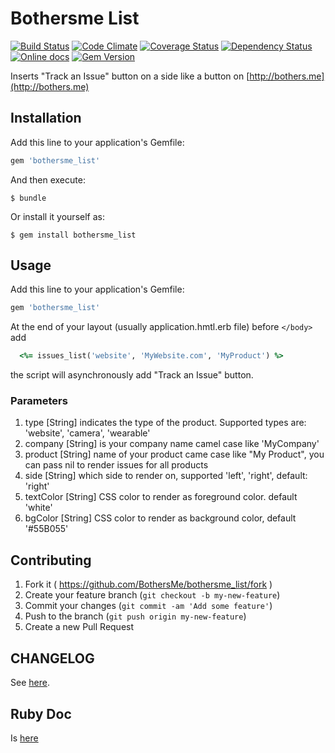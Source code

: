 # Bothersme List
[![Build Status](https://travis-ci.org/BothersMe/bothersme_list.svg?branch=master)](https://travis-ci.org/BothersMe/bothersme_list)
[![Code Climate](https://codeclimate.com/github/BothersMe/bothersme_list/badges/gpa.svg)](https://codeclimate.com/github/BothersMe/bothersme_list)
[![Coverage Status](https://coveralls.io/repos/BothersMe/bothersme_list/badge.svg)](https://coveralls.io/r/BothersMe/bothersme_list)
[![Dependency Status](https://gemnasium.com/BothersMe/bothersme_list.svg)](https://gemnasium.com/BothersMe/bothersme_list)
[![Online docs](https://img.shields.io/badge/docs-✓-green.svg)](http://www.rubydoc.info/github/BothersMe/bothersme_list/master/BothersmeList)
[![Gem Version](https://img.shields.io/gem/v/bothersme_list.png)](https://rubygems.org/gems/bothersme_list)

Inserts "Track an Issue" button on a side like a button on [http://bothers.me](http://bothers.me)

## Installation

Add this line to your application's Gemfile:

```ruby
gem 'bothersme_list'
```

And then execute:

    $ bundle

Or install it yourself as:

    $ gem install bothersme_list

## Usage

Add this line to your application's Gemfile:

```ruby
gem 'bothersme_list'
```

At the end of your layout (usually application.hmtl.erb file) before ```</body>``` add
```ruby
  <%= issues_list('website', 'MyWebsite.com', 'MyProduct') %>
```

the script will asynchronously add "Track an Issue" button.

### Parameters
  1. type [String] indicates the type of the product. Supported types are: 'website', 'camera', 'wearable'
  2. company [String] is your company name camel case like 'MyCompany'
  3. product [String] name of your product came case like "My Product", you can pass nil to render issues for all products
  4. side [String] which side to render on, supported 'left', 'right', default: 'right'
  5. textColor [String] CSS color to render as foreground color. default 'white'
  6. bgColor [String] CSS color to render as background color, default '#55B055'


## Contributing

1. Fork it ( https://github.com/BothersMe/bothersme_list/fork )
2. Create your feature branch (`git checkout -b my-new-feature`)
3. Commit your changes (`git commit -am 'Add some feature'`)
4. Push to the branch (`git push origin my-new-feature`)
5. Create a new Pull Request

## CHANGELOG

See [here](CHANGELOG.md).

## Ruby Doc

Is [here](http://www.rubydoc.info/github/BothersMe/bothersme_list/master/BothersmeList)
